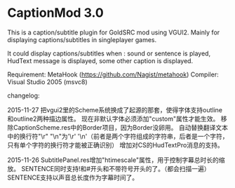 # CaptionMod 3.0
This is a caption/subtitle plugin for GoldSRC mod using VGUI2.
Mainly for displaying captions/subtitles in singleplayer games.

It could display captions/subtitles when :
  sound or sentence is played,
  HudText message is displayed,
  some other caption is displayed.

Requirement: 
  MetaHook (https://github.com/Nagist/metahook)
Compiler:
  Visual Studio 2005 (msvc8)
  
changelog:

2015-11-27
把vgui2里的Scheme系统换成了起源的那套，使得字体支持outline和outline2两种描边属性。
现在非默认字体必须添加"custom"属性才能生效。
移除CaptionScheme.res中的Border项目，因为Border没卵用。
自动替换翻译文本中的换行符"\r" "\n"为'\r' '\n'（前者是两个字符组成的字符串，后者是一个字符，只有单个字符的换行符才能被正确识别）
增加对CS的HudTextPro消息的支持。

2015-11-26
SubtitlePanel.res增加"htimescale"属性，用于控制字幕总时长的缩放。
SENTENCE同时支持!和#开头和不带符号开头的了。（都会扫描一遍）
SENTENCE支持以声音总长度作为字幕时间了。
